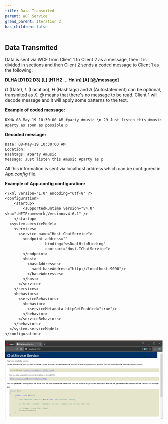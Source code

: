 ```yaml
---
title: Data Transmited
parent: WCF Service
grand_parent: Iteration 2
has_children: false
---
```


## Data Transmited
Data is sent via WCF from Client 1 to Client 2 as a message, then it is divided in sections and then Client 2 sends a coded message to Client 1 as the following:

**DLHA [D1 D2 D3] [L] [H1 H2 ... Hn \n] [A] [@/message]**

_D_ (Date), _L_ (Location), _H_ (Hashtags) and _A_ (Autostatement) can be optional, transmited as _X_. _@_ means that there's no message to be read. Client 1 will decode message and it will apply some patterns to the text.

**Example of coded message:**

``DXHA 08-May-19 10:30:00 AM #party #music \n 29 Just listen this #music #party as soon as possible p``

**Decoded message:**
```
Date: 08-May-19 10:30:00 AM
Location:
Hashtags: #party #music
Message: Just listen this #music #party as p
```
All this information is sent via localhost address which can be configured in _App.config_ file.

**Example of App.config configuration:**
```
<?xml version="1.0" encoding="utf-8" ?>
<configuration>
    <startup> 
        <supportedRuntime version="v4.0" sku=".NETFramework,Version=v4.6.1" />
    </startup>
  <system.serviceModel>
    <services>
      <service name="Host.ChatService">
        <endpoint address=""
                  binding="wsDualHttpBinding"
                  contract="Host.IChatService">
        </endpoint>
        <host>
          <baseAddresses>
            <add baseAddress="http://localhost:9090"/>
          </baseAddresses>
        </host>
      </service>
    </services>
    <behaviors>
      <serviceBehaviors>
        <behavior>
          <serviceMetadata httpGetEnabled="true"/>
        </behavior>
      </serviceBehaviors>
    </behaviors>
  </system.serviceModel>
</configuration>
```

![Localhost](../../images/final-assignment/Localhost.PNG)